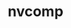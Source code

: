 ---
title: "nvcomp"
layout: cache
categories: [package, develop]
meta: {"versions": ["2.2.0"], "compilers": ["gcc@=11.1.0"], "oss": ["ubuntu20.04"], "platforms": ["linux"], "targets": ["ppc64le", "x86_64_v3"], "stacks": ["e4s", "e4s-power"], "num_specs": 11, "num_specs_by_stack": {"e4s-power": 2, "e4s": 2}}
spec_details: [{"hash": "4ysu37jpx75tg3hndr4iec7o3wiqwem2", "compiler": "gcc@=11.1.0", "versions": ["2.2.0"], "os": "ubuntu20.04", "platform": "linux", "target": "ppc64le", "variants": ["build_system=cmake", "build_type=Release", "+cuda", "cuda_arch=70", "generator=make", "~ipo"], "stacks": [], "size": "-", "tarball": "https://binaries.spack.io/develop/build_cache/linux-ubuntu20.04-ppc64le/gcc-11.1.0/nvcomp-2.2.0/linux-ubuntu20.04-ppc64le-gcc-11.1.0-nvcomp-2.2.0-4ysu37jpx75tg3hndr4iec7o3wiqwem2.spack"}, {"hash": "sbh5q4jhr5uibntne7jdvg3kwinbzyij", "compiler": "gcc@=11.1.0", "versions": ["2.2.0"], "os": "ubuntu20.04", "platform": "linux", "target": "ppc64le", "variants": ["build_system=cmake", "build_type=Release", "+cuda", "cuda_arch=70", "generator=make", "~ipo"], "stacks": [], "size": "-", "tarball": "https://binaries.spack.io/develop/build_cache/linux-ubuntu20.04-ppc64le/gcc-11.1.0/nvcomp-2.2.0/linux-ubuntu20.04-ppc64le-gcc-11.1.0-nvcomp-2.2.0-sbh5q4jhr5uibntne7jdvg3kwinbzyij.spack"}, {"hash": "i3lwffzz2koznkgzq426djcuphseb34r", "compiler": "gcc@=11.1.0", "versions": ["2.2.0"], "os": "ubuntu20.04", "platform": "linux", "target": "ppc64le", "variants": ["build_system=cmake", "build_type=Release", "+cuda", "cuda_arch=70", "generator=make", "~ipo"], "stacks": ["e4s-power"], "size": "-", "tarball": "https://binaries.spack.io/develop/build_cache/linux-ubuntu20.04-ppc64le/gcc-11.1.0/nvcomp-2.2.0/linux-ubuntu20.04-ppc64le-gcc-11.1.0-nvcomp-2.2.0-i3lwffzz2koznkgzq426djcuphseb34r.spack"}, {"hash": "hp5byijgi3mmgs2trm5k67mwbkrzdlf2", "compiler": "gcc@=11.1.0", "versions": ["2.2.0"], "os": "ubuntu20.04", "platform": "linux", "target": "ppc64le", "variants": ["build_system=cmake", "build_type=Release", "+cuda", "cuda_arch=70", "generator=make", "~ipo"], "stacks": [], "size": "-", "tarball": "https://binaries.spack.io/develop/build_cache/linux-ubuntu20.04-ppc64le/gcc-11.1.0/nvcomp-2.2.0/linux-ubuntu20.04-ppc64le-gcc-11.1.0-nvcomp-2.2.0-hp5byijgi3mmgs2trm5k67mwbkrzdlf2.spack"}, {"hash": "y4umf2ch23wwqpon6snpos6vxqpp5kbo", "compiler": "gcc@=11.1.0", "versions": ["2.2.0"], "os": "ubuntu20.04", "platform": "linux", "target": "ppc64le", "variants": ["build_system=cmake", "build_type=Release", "+cuda", "cuda_arch=70", "generator=make", "~ipo"], "stacks": ["e4s-power"], "size": "-", "tarball": "https://binaries.spack.io/develop/build_cache/linux-ubuntu20.04-ppc64le/gcc-11.1.0/nvcomp-2.2.0/linux-ubuntu20.04-ppc64le-gcc-11.1.0-nvcomp-2.2.0-y4umf2ch23wwqpon6snpos6vxqpp5kbo.spack"}, {"hash": "a3gcrbuagabsxbnmt7xq2asd2ulmewpq", "compiler": "gcc@=11.1.0", "versions": ["2.2.0"], "os": "ubuntu20.04", "platform": "linux", "target": "ppc64le", "variants": ["build_system=cmake", "build_type=Release", "+cuda", "cuda_arch=70", "generator=make", "~ipo"], "stacks": [], "size": "-", "tarball": "https://binaries.spack.io/develop/build_cache/linux-ubuntu20.04-ppc64le/gcc-11.1.0/nvcomp-2.2.0/linux-ubuntu20.04-ppc64le-gcc-11.1.0-nvcomp-2.2.0-a3gcrbuagabsxbnmt7xq2asd2ulmewpq.spack"}, {"hash": "ann2bq26x7ngiionbevddxgt2vcfwjuu", "compiler": "gcc@=11.1.0", "versions": ["2.2.0"], "os": "ubuntu20.04", "platform": "linux", "target": "x86_64_v3", "variants": ["build_system=cmake", "build_type=Release", "+cuda", "cuda_arch=80", "generator=make", "~ipo"], "stacks": ["e4s"], "size": "-", "tarball": "https://binaries.spack.io/develop/build_cache/linux-ubuntu20.04-x86_64_v3/gcc-11.1.0/nvcomp-2.2.0/linux-ubuntu20.04-x86_64_v3-gcc-11.1.0-nvcomp-2.2.0-ann2bq26x7ngiionbevddxgt2vcfwjuu.spack"}, {"hash": "bu7cirddhqa3gbnra26omb4yj3gxb2sr", "compiler": "gcc@=11.1.0", "versions": ["2.2.0"], "os": "ubuntu20.04", "platform": "linux", "target": "x86_64_v3", "variants": ["build_system=cmake", "build_type=Release", "+cuda", "cuda_arch=80", "generator=make", "~ipo"], "stacks": ["e4s"], "size": "-", "tarball": "https://binaries.spack.io/develop/build_cache/linux-ubuntu20.04-x86_64_v3/gcc-11.1.0/nvcomp-2.2.0/linux-ubuntu20.04-x86_64_v3-gcc-11.1.0-nvcomp-2.2.0-bu7cirddhqa3gbnra26omb4yj3gxb2sr.spack"}, {"hash": "tytgusdli3oy5ij6hurivjpsvfgnahsd", "compiler": "gcc@=11.1.0", "versions": ["2.2.0"], "os": "ubuntu20.04", "platform": "linux", "target": "x86_64_v3", "variants": ["build_system=cmake", "build_type=Release", "+cuda", "cuda_arch=80", "generator=make", "~ipo"], "stacks": [], "size": "-", "tarball": "https://binaries.spack.io/develop/build_cache/linux-ubuntu20.04-x86_64_v3/gcc-11.1.0/nvcomp-2.2.0/linux-ubuntu20.04-x86_64_v3-gcc-11.1.0-nvcomp-2.2.0-tytgusdli3oy5ij6hurivjpsvfgnahsd.spack"}, {"hash": "eov6mwqx7xce2bjuxs2riypdaln6v3a6", "compiler": "gcc@=11.1.0", "versions": ["2.2.0"], "os": "ubuntu20.04", "platform": "linux", "target": "x86_64_v3", "variants": ["build_system=cmake", "build_type=Release", "+cuda", "cuda_arch=80", "generator=make", "~ipo"], "stacks": [], "size": "-", "tarball": "https://binaries.spack.io/develop/build_cache/linux-ubuntu20.04-x86_64_v3/gcc-11.1.0/nvcomp-2.2.0/linux-ubuntu20.04-x86_64_v3-gcc-11.1.0-nvcomp-2.2.0-eov6mwqx7xce2bjuxs2riypdaln6v3a6.spack"}, {"hash": "j6hbjijajhvjuoz7jyrm6pe4o267s4cb", "compiler": "gcc@=11.1.0", "versions": ["2.2.0"], "os": "ubuntu20.04", "platform": "linux", "target": "x86_64_v3", "variants": ["build_system=cmake", "build_type=Release", "+cuda", "cuda_arch=80", "generator=make", "~ipo"], "stacks": [], "size": "-", "tarball": "https://binaries.spack.io/develop/build_cache/linux-ubuntu20.04-x86_64_v3/gcc-11.1.0/nvcomp-2.2.0/linux-ubuntu20.04-x86_64_v3-gcc-11.1.0-nvcomp-2.2.0-j6hbjijajhvjuoz7jyrm6pe4o267s4cb.spack"}]
---